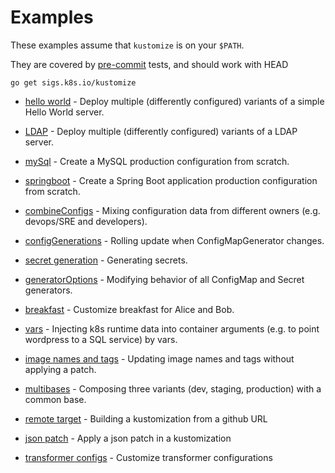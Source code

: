 # Examples

These examples assume that `kustomize` is on your `$PATH`.

They are covered by [pre-commit](../bin/pre-commit.sh)
tests, and should work with HEAD

<!-- @installkustomize @test -->
```
go get sigs.k8s.io/kustomize
```

 * [hello world](helloWorld/README.md) - Deploy multiple
   (differently configured) variants of a simple Hello
   World server.

 * [LDAP](ldap/README.md) - Deploy multiple
   (differently configured) variants of a LDAP server.

 * [mySql](mySql/README.md) - Create a MySQL production
   configuration from scratch.

 * [springboot](springboot/README.md) - Create a Spring Boot
   application production configuration from scratch.

 * [combineConfigs](combineConfigs.md) -
   Mixing configuration data from different owners
   (e.g. devops/SRE and developers).
   
 * [configGenerations](configGeneration.md) -
   Rolling update when ConfigMapGenerator changes.

 * [secret generation](kvSourceGoPlugin.md) - Generating secrets.
 
 * [generatorOptions](generatorOptions.md) -
   Modifying behavior of all ConfigMap and Secret generators.

 * [breakfast](breakfast.md) - Customize breakfast for
   Alice and Bob.
   
 * [vars](wordpress/README.md) - Injecting k8s runtime data into
    container arguments (e.g. to point wordpress to a SQL service) by vars.
 
 * [image names and tags](image.md) - Updating image names and tags without applying a patch.

 * [multibases](multibases/README.md) - Composing three variants (dev, staging, production) with a common base.

 * [remote target](remoteBuild.md) - Building a kustomization from a github URL
 
 * [json patch](jsonpatch.md) - Apply a json patch in a kustomization
 
 * [transformer configs](transformerconfigs/README.md) - Customize transformer configurations
 
